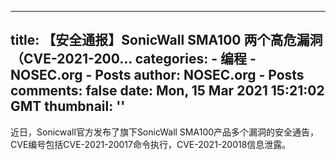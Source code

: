 
---
title: 【安全通报】SonicWall SMA100 两个高危漏洞（CVE-2021-200...
categories: 
    - 编程
    - NOSEC.org - Posts
author: NOSEC.org - Posts
comments: false
date: Mon, 15 Mar 2021 15:21:02 GMT
thumbnail: ''
---

<div>   
近日，Sonicwall官方发布了旗下SonicWall SMA100产品多个漏洞的安全通告，CVE编号包括CVE-2021-20017命令执行，CVE-2021-20018信息泄露。  
</div>
            